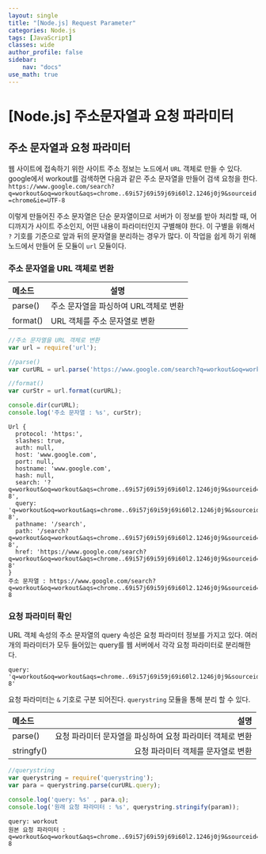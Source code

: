 ```yaml
---
layout: single
title: "[Node.js] Request Parameter"
categories: Node.js
tags: [JavaScript]
classes: wide
author_profile: false
sidebar:
    nav: "docs"
use_math: true
---
```

# [Node.js] 주소문자열과 요청 파라미터

## 주소 문자열과 요청 파라미터
웹 사이트에 접속하기 위한 사이트 주소 정보는 노드에서 `URL` 객체로 만들 수 있다.
google에서 workout를 검색하면 다음과 같은 주소 문자열을 만들어 검색 요청을 한다.  
`https://www.google.com/search?q=workout&oq=workout&aqs=chrome..69i57j69i59j69i60l2.1246j0j9&sourceid=chrome&ie=UTF-8`
  
이렇게 만들어진 주소 문자열은 단순 문자열이므로 서버가 이 정보를 받아 처리할 때, 어디까지가 사이트 주소인지, 어떤 내용이 파라미터인지 구별해야 한다. 이 구별을 위해서 `?` 기호를 기준으로 앞과 뒤의 문자열을 분리하는 경우가 많다. 이 작업을 쉽게 하기 위해 노드에서 만들어 둔 모듈이 `url` 모듈이다.  
  
### 주소 문자열을 URL 객체로 변환

|메소드|설명|
|:---|---|
|parse() | 주소 문자열을 파싱하여 URL객체로 변환|
|format() | URL 객체를 주소 문자열로 변환|



```javascript
//주소 문자열을 URL 객체로 변환
var url = require('url');

//parse()
var curURL = url.parse('https://www.google.com/search?q=workout&oq=workout&aqs=chrome..69i57j69i59j69i60l2.1246j0j9&sourceid=chrome&ie=UTF-8');

//format()
var curStr = url.format(curURL);

console.dir(curURL);
console.log('주소 문자열 : %s', curStr);
```

    Url {
      protocol: 'https:',
      slashes: true,
      auth: null,
      host: 'www.google.com',
      port: null,
      hostname: 'www.google.com',
      hash: null,
      search: '?q=workout&oq=workout&aqs=chrome..69i57j69i59j69i60l2.1246j0j9&sourceid=chrome&ie=UTF-8',
      query: 'q=workout&oq=workout&aqs=chrome..69i57j69i59j69i60l2.1246j0j9&sourceid=chrome&ie=UTF-8',
      pathname: '/search',
      path: '/search?q=workout&oq=workout&aqs=chrome..69i57j69i59j69i60l2.1246j0j9&sourceid=chrome&ie=UTF-8',
      href: 'https://www.google.com/search?q=workout&oq=workout&aqs=chrome..69i57j69i59j69i60l2.1246j0j9&sourceid=chrome&ie=UTF-8'
    }
    주소 문자열 : https://www.google.com/search?q=workout&oq=workout&aqs=chrome..69i57j69i59j69i60l2.1246j0j9&sourceid=chrome&ie=UTF-8
    

### 요청 파라미터 확인
URL 객체 속성의 주소 문자열의 query 속성은 요청 파라미터 정보를 가지고 있다. 여러개의 파라미터가 모두 들어있는 query를 웹 서버에서 각각 요청 파라미터로 분리해한다.  
```
query: 'q=workout&oq=workout&aqs=chrome..69i57j69i59j69i60l2.1246j0j9&sourceid=chrome&ie=UTF-8'
```
요청 파라미터는 `&` 기호로 구분 되어진다. `querystring` 모듈을 통해 분리 할 수 있다.  

|메소드|설명|
|:---|---:|
|parse()|요청 파라미터 문자열을 파싱하여 요청 파라미터 객체로 변환|
|stringfy()|요청 파라미터 객체를 문자열로 변환|


```javascript
//querystring
var querystring = require('querystring');
var para = querystring.parse(curURL.query);

console.log('query: %s' , para.q);
console.log('원래 요청 파라미터 : %s', querystring.stringify(param));
```

    query: workout
    원본 요청 파라미터 : q=workout&oq=workout&aqs=chrome..69i57j69i59j69i60l2.1246j0j9&sourceid=chrome&ie=UTF-8
    
